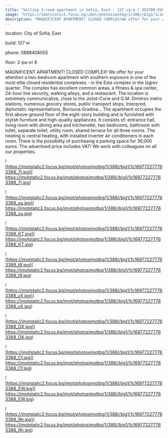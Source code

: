```yaml
---
title: "Selling 3-room apartment in Sofia, East - 127 sq.m / 393700 EUR :: imot.bg AdVERTISEMENT"
image: "https://imotstatic2.focus.bg/imot/photosimotbg/1/388//big1/1c169772277763388_QH.jpg"
description: "MAGNIFICENT APARTMENT! CLOSED COMPLEX!We offer for your attention a two-bedroom apartment with southern exposure in one of the most elite closed residential complexes - in the Este complex in the Izgrev quarter. The complex has excellent common areas, a fitness & spa center, 24-hour live security, walking alleys, and a restaurant. The location is extremely communicative, close to the Joliot-Curie and G.M. Dimitrov metro stations, numerous grocery stores, public transport stops, Interpred, diplomatic representations, Borisova Gradina... The apartment occupies the first above-ground floor of the eight-story building and is furnished with stylish furniture and high-quality appliances. It consists of: entrance hall, living room with dining area and kitchenette, two bedrooms, bathroom with toilet, separate toilet, utility room, shared terrace for all three rooms. The heating is central heating, with installed inverter air conditioners in each room. There is the possibility of purchasing a parking space for 36,000 euros. The advertised price includes VAT! We work with colleagues on all our properties."
---
```


location: City of Sofia, East

build: 127 m

phone: 0888408055

floor: 2-ри от 8

MAGNIFICENT APARTMENT! CLOSED COMPLEX!
We offer for your attention a two-bedroom apartment with southern exposure in one of the most elite closed residential complexes - in the Este complex in the Izgrev quarter. The complex has excellent common areas, a fitness & spa center, 24-hour live security, walking alleys, and a restaurant. The location is extremely communicative, close to the Joliot-Curie and G.M. Dimitrov metro stations, numerous grocery stores, public transport stops, Interpred, diplomatic representations, Borisova Gradina... The apartment occupies the first above-ground floor of the eight-story building and is furnished with stylish furniture and high-quality appliances. It consists of: entrance hall, living room with dining area and kitchenette, two bedrooms, bathroom with toilet, separate toilet, utility room, shared terrace for all three rooms. The heating is central heating, with installed inverter air conditioners in each room. There is the possibility of purchasing a parking space for 36,000 euros. The advertised price includes VAT! We work with colleagues on all our properties.


![https://imotstatic2.focus.bg/imot/photosimotbg/1/388//big1/1c169772277763388_7I.jpg]( https://imotstatic2.focus.bg/imot/photosimotbg/1/388//big1/1c169772277763388_7I.jpg)


![https://imotstatic2.focus.bg/imot/photosimotbg/1/388//big1/1c169772277763388_xu.jpg]( https://imotstatic2.focus.bg/imot/photosimotbg/1/388//big1/1c169772277763388_xu.jpg)


![https://imotstatic2.focus.bg/imot/photosimotbg/1/388//big1/1c169772277763388_KT.jpg]( https://imotstatic2.focus.bg/imot/photosimotbg/1/388//big1/1c169772277763388_KT.jpg)


![https://imotstatic2.focus.bg/imot/photosimotbg/1/388//big1/1c169772277763388_t9.jpg]( https://imotstatic2.focus.bg/imot/photosimotbg/1/388//big1/1c169772277763388_t9.jpg)


![https://imotstatic2.focus.bg/imot/photosimotbg/1/388//big1/1c169772277763388_vX.jpg]( https://imotstatic2.focus.bg/imot/photosimotbg/1/388//big1/1c169772277763388_vX.jpg)


![https://imotstatic2.focus.bg/imot/photosimotbg/1/388//big1/1c169772277763388_DX.jpg]( https://imotstatic2.focus.bg/imot/photosimotbg/1/388//big1/1c169772277763388_DX.jpg)


![https://imotstatic2.focus.bg/imot/photosimotbg/1/388//big1/1c169772277763388_Cf.jpg]( https://imotstatic2.focus.bg/imot/photosimotbg/1/388//big1/1c169772277763388_Cf.jpg)


![https://imotstatic2.focus.bg/imot/photosimotbg/1/388//big1/1c169772277763388_EW.jpg]( https://imotstatic2.focus.bg/imot/photosimotbg/1/388//big1/1c169772277763388_EW.jpg)


![https://imotstatic2.focus.bg/imot/photosimotbg/1/388//big1/1c169772277763388_Rh.jpg]( https://imotstatic2.focus.bg/imot/photosimotbg/1/388//big1/1c169772277763388_Rh.jpg)


